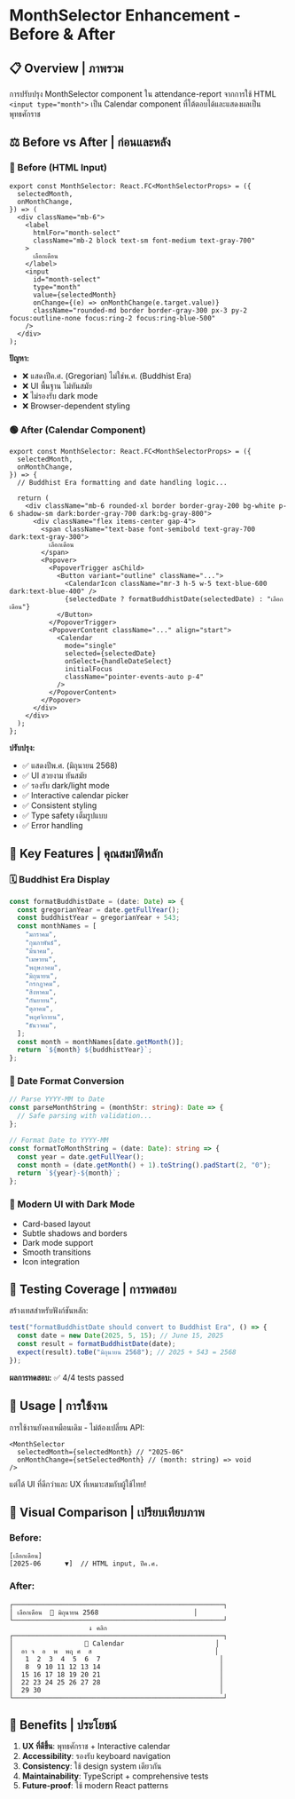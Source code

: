 # MonthSelector Enhancement - Before & After

## 📋 Overview | ภาพรวม

การปรับปรุง MonthSelector component ใน attendance-report จากการใช้ HTML `<input type="month">` เป็น Calendar component ที่โต้ตอบได้และแสดงผลเป็นพุทธศักราช

## ⚖️ Before vs After | ก่อนและหลัง

### 🔴 Before (HTML Input)

```tsx
export const MonthSelector: React.FC<MonthSelectorProps> = ({
  selectedMonth,
  onMonthChange,
}) => (
  <div className="mb-6">
    <label
      htmlFor="month-select"
      className="mb-2 block text-sm font-medium text-gray-700"
    >
      เลือกเดือน
    </label>
    <input
      id="month-select"
      type="month"
      value={selectedMonth}
      onChange={(e) => onMonthChange(e.target.value)}
      className="rounded-md border border-gray-300 px-3 py-2 focus:outline-none focus:ring-2 focus:ring-blue-500"
    />
  </div>
);
```

**ปัญหา:**

- ❌ แสดงปีค.ศ. (Gregorian) ไม่ใช่พ.ศ. (Buddhist Era)
- ❌ UI พื้นฐาน ไม่ทันสมัย
- ❌ ไม่รองรับ dark mode
- ❌ Browser-dependent styling

### 🟢 After (Calendar Component)

```tsx
export const MonthSelector: React.FC<MonthSelectorProps> = ({
  selectedMonth,
  onMonthChange,
}) => {
  // Buddhist Era formatting and date handling logic...

  return (
    <div className="mb-6 rounded-xl border border-gray-200 bg-white p-6 shadow-sm dark:border-gray-700 dark:bg-gray-800">
      <div className="flex items-center gap-4">
        <span className="text-base font-semibold text-gray-700 dark:text-gray-300">
          เลือกเดือน
        </span>
        <Popover>
          <PopoverTrigger asChild>
            <Button variant="outline" className="...">
              <CalendarIcon className="mr-3 h-5 w-5 text-blue-600 dark:text-blue-400" />
              {selectedDate ? formatBuddhistDate(selectedDate) : "เลือกเดือน"}
            </Button>
          </PopoverTrigger>
          <PopoverContent className="..." align="start">
            <Calendar
              mode="single"
              selected={selectedDate}
              onSelect={handleDateSelect}
              initialFocus
              className="pointer-events-auto p-4"
            />
          </PopoverContent>
        </Popover>
      </div>
    </div>
  );
};
```

**ปรับปรุง:**

- ✅ แสดงปีพ.ศ. (มิถุนายน 2568)
- ✅ UI สวยงาม ทันสมัย
- ✅ รองรับ dark/light mode
- ✅ Interactive calendar picker
- ✅ Consistent styling
- ✅ Type safety เต็มรูปแบบ
- ✅ Error handling

## 🎯 Key Features | คุณสมบัติหลัก

### 🗓️ Buddhist Era Display

```typescript
const formatBuddhistDate = (date: Date) => {
  const gregorianYear = date.getFullYear();
  const buddhistYear = gregorianYear + 543;
  const monthNames = [
    "มกราคม",
    "กุมภาพันธ์",
    "มีนาคม",
    "เมษายน",
    "พฤษภาคม",
    "มิถุนายน",
    "กรกฎาคม",
    "สิงหาคม",
    "กันยายน",
    "ตุลาคม",
    "พฤศจิกายน",
    "ธันวาคม",
  ];
  const month = monthNames[date.getMonth()];
  return `${month} ${buddhistYear}`;
};
```

### 🔄 Date Format Conversion

```typescript
// Parse YYYY-MM to Date
const parseMonthString = (monthStr: string): Date => {
  // Safe parsing with validation...
};

// Format Date to YYYY-MM
const formatToMonthString = (date: Date): string => {
  const year = date.getFullYear();
  const month = (date.getMonth() + 1).toString().padStart(2, "0");
  return `${year}-${month}`;
};
```

### 🎨 Modern UI with Dark Mode

- Card-based layout
- Subtle shadows and borders
- Dark mode support
- Smooth transitions
- Icon integration

## 🧪 Testing Coverage | การทดสอบ

สร้างเทสสำหรับฟังก์ชันหลัก:

```typescript
test("formatBuddhistDate should convert to Buddhist Era", () => {
  const date = new Date(2025, 5, 15); // June 15, 2025
  const result = formatBuddhistDate(date);
  expect(result).toBe("มิถุนายน 2568"); // 2025 + 543 = 2568
});
```

**ผลการทดสอบ:** ✅ 4/4 tests passed

## 🔧 Usage | การใช้งาน

การใช้งานยังคงเหมือนเดิม - ไม่ต้องเปลี่ยน API:

```tsx
<MonthSelector
  selectedMonth={selectedMonth} // "2025-06"
  onMonthChange={setSelectedMonth} // (month: string) => void
/>
```

แต่ได้ UI ที่ดีกว่าและ UX ที่เหมาะสมกับผู้ใช้ไทย!

## 📱 Visual Comparison | เปรียบเทียบภาพ

### Before:

```
[เลือกเดือน]
[2025-06      ▼]  // HTML input, ปีค.ศ.
```

### After:

```
┌─────────────────────────────────────────────────────┐
│ เลือกเดือน  📅 มิถุนายน 2568                        │
└─────────────────────────────────────────────────────┘
                    ↓ คลิก
┌─────────────────────────────────────────────────────┐
│                  📅 Calendar                       │
│  อา จ  อ  พ  พฤ ศ  ส                               │
│   1  2  3  4  5  6  7                              │
│   8  9 10 11 12 13 14                              │
│  15 16 17 18 19 20 21                              │
│  22 23 24 25 26 27 28                              │
│  29 30                                             │
└─────────────────────────────────────────────────────┘
```

## 🎉 Benefits | ประโยชน์

1. **UX ที่ดีขึ้น**: พุทธศักราช + Interactive calendar
2. **Accessibility**: รองรับ keyboard navigation
3. **Consistency**: ใช้ design system เดียวกัน
4. **Maintainability**: TypeScript + comprehensive tests
5. **Future-proof**: ใช้ modern React patterns
